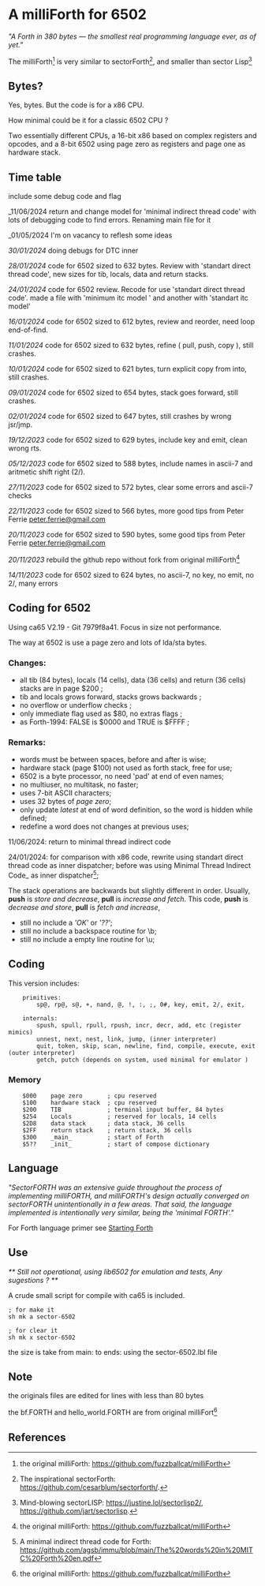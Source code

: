 # A milliForth for 6502

_"A Forth in 380 bytes — the smallest real programming language ever, as of yet."_

The milliForth[^1] is very similar to sectorForth[^2], and smaller than sector Lisp[^3]

## Bytes?

Yes, bytes. But the code is for a x86 CPU. 

How minimal could be it for a classic 6502 CPU ?

Two essentially different CPUs, a 16-bit x86 based on complex registers and opcodes, 
and a 8-bit 6502 using page zero as registers and page one as hardware stack.

## Time table 

include some debug code and flag

_11/06/2024 return and change model for 'minimal indirect thread code' with lots of
            debugging code to find errors. Renaming main file for it

_01/05/2024 I'm on vacancy to reflesh some ideas

_30/01/2024_ doing debugs for DTC inner 

_28/01/2024_ code for 6502 sized to 632 bytes. Review with 'standart direct thread code',
             new sizes for tib, locals, data and return stacks. 

_24/01/2024_ code for 6502 review. Recode for use 'standart direct thread code'. 
             made a file with 'minimum itc model ' and another with 'standart itc model'
                 
_16/01/2024_ code for 6502 sized to 612 bytes, review and reorder, need loop end-of-find.

_11/01/2024_ code for 6502 sized to 632 bytes, refine ( pull, push, copy ), still crashes.

_10/01/2024_ code for 6502 sized to 621 bytes, turn explicit copy from into, still crashes.

_09/01/2024_ code for 6502 sized to 654 bytes, stack goes forward, still crashes.

_02/01/2024_ code for 6502 sized to 647 bytes, still crashes by wrong jsr/jmp.

_19/12/2023_ code for 6502 sized to 629 bytes, include key and emit, clean wrong rts.

_05/12/2023_ code for 6502 sized to 588 bytes, include names in ascii-7 and aritmetic shift right (2/).

_27/11/2023_ code for 6502 sized to 572 bytes, clear some errors and ascii-7 checks

_22/11/2023_ code for 6502 sized to 566 bytes, more good tips from Peter Ferrie <peter.ferrie@gmail.com>

_20/11/2023_ code for 6502 sized to 590 bytes, some good tips from Peter Ferrie <peter.ferrie@gmail.com>

_20/11/2023_ rebuild the github repo without fork from original milliForth[^1]

_14/11/2023_ code for 6502 sized to 624 bytes, no ascii-7, no key, no emit, no 2/, many errors

## Coding for 6502

Using ca65 V2.19 - Git 7979f8a41. Focus in size not performance.

The way at 6502 is use a page zero and lots of lda/sta bytes.

### Changes:

- all tib (84 bytes), locals (14 cells), data (36 cells) and return (36 cells) stacks are in page $200 ; 
- tib and locals grows forward, stacks grows backwards ;
- no overflow or underflow checks ;
- only immediate flag used as $80, no extras flags ;
- as Forth-1994: FALSE is $0000 and TRUE is $FFFF ;

### Remarks:

- words must be between spaces, before and after is wise;
- hardware stack (page $100) not used as forth stack, free for use;
- 6502 is a byte processor, no need 'pad' at end of even names;
- no multiuser, no multitask, no faster;
- uses 7-bit ASCII characters;
- uses 32 bytes of _page zero_;
- only update _latest_ at end of word definition, so the word is hidden while defined;
- redefine a word does not changes at previous uses;

11/06/2024:
return to minimal thread indirect code

24/01/2024:
for comparison with x86 code, 
    rewrite using standart direct thread code as inner dispatcher;
    before was using Minimal Thread Indirect Code_ as inner dispatcher[^4];

The stack operations are backwards but slightly different in order.
Usually, **push** is _store and decrease_, **pull** is _increase and fetch_.
This code, **push** is _decrease and store_, **pull** is _fetch and increase_,

- still no include a _'OK'_ or _'??'_;
- still no include a backspace routine for \b; 
- still no include a empty line routine for \u; 

## Coding

This version includes: 
```
    primitives:
        sp@, rp@, s@, +, nand, @, !, :, ;, 0#, key, emit, 2/, exit,

    internals: 
        spush, spull, rpull, rpush, incr, decr, add, etc (register mimics)
        unnest, next, nest, link, jump, (inner interpreter) 
        quit, token, skip, scan, newline, find, compile, execute, exit (outer interpreter)
        getch, putch (depends on system, used minimal for emulator )
```
    
### Memory

```
    $000    page zero       ; cpu reserved
    $100    hardware stack  ; cpu reserved
    $200    TIB             ; terminal input buffer, 84 bytes
    $254    Locals          ; reserved for locals, 14 cells
    $2D8    data stack      ; data stack, 36 cells
    $2FF    return stack    ; return stack, 36 cells
    $300    _main_          ; start of Forth
    $5??    _init_          ; start of compose dictionary
```

## Language

_"SectorFORTH was an extensive guide throughout the process of implementing milliFORTH, and milliFORTH's design actually converged on sectorFORTH unintentionally in a few areas. That said, the language implemented is intentionally very similar, being the 'minimal FORTH'."_

For Forth language primer see [Starting Forth](https://www.forth.com/starting-forth/)

## Use

_** Still not operational, using lib6502 for emulation and tests, Any sugestions ? **_

A crude small script for compile with ca65 is included.

    ; for make it
    sh mk a sector-6502

    ; for clear it
    sh mk x sector-6502

the size is take from main: to ends: using the sector-6502.lbl file

## Note

the originals files are edited for lines with less than 80 bytes

the bf.FORTH and hello_world.FORTH are from original milliFort[^1]

## References
[^1]: the original milliForth: https://github.com/fuzzballcat/milliForth 
[^2]: The inspirational sectorForth: https://github.com/cesarblum/sectorforth/.
[^3]: Mind-blowing sectorLISP: https://justine.lol/sectorlisp2/, https://github.com/jart/sectorlisp.
[^4]: A minimal indirect thread code for Forth: https://github.com/agsb/immu/blob/main/The%20words%20in%20MITC%20Forth%20en.pdf
[^5]: Minimum are 80, 64, 48, from ANSI X3.215-1994, http://www.forth.org/svfig/Win32Forth/DPANS94.txt;

